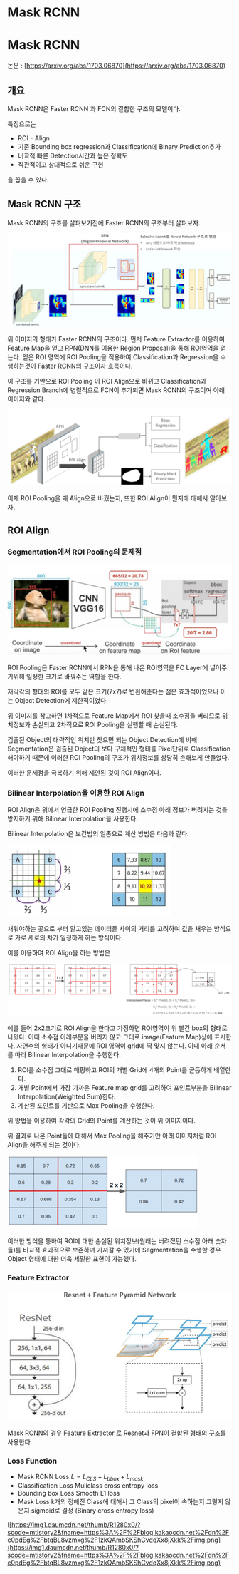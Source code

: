 # Mask RCNN

# Mask RCNN

논문 : [https://arxiv.org/abs/1703.06870](https://arxiv.org/abs/1703.06870)

## 개요

Mask RCNN은 Faster RCNN 과 FCN의 결합한 구조의 모델이다.

특징으로는

- ROI - Align
- 기존 Bounding box regression과 Classification에 Binary Prediction추가
- 비교적 빠른 Detection시간과 높은 정확도
- 직관적이고 상대적으로 쉬운 구현

을 꼽을 수 있다.

## Mask RCNN 구조

Mask RCNN의 구조를 살펴보기전에 Faster RCNN의 구조부터 살펴보자.

![Screenshot from 2022-06-10 22-42-29.png](Mask%20RCNN%2037a3bf8fe93b4187838c871335e859a3/Screenshot_from_2022-06-10_22-42-29.png)

위 이미지의 형태가 Faster RCNN의 구조이다.
먼저 Feature Extractor를 이용하여 Feature Map을 얻고 RPN(DNN를 이용한 Region Proposal)을 통해 ROI영역을 얻는다.
얻은 ROI 영역에 ROI Pooling을 적용하여 Classification과 Regression을 수행하는것이 Faster RCNN의 구조이자 흐름이다.

이 구조를 기반으로 ROI Pooling 이 ROI Align으로 바뀌고 Classification과 Regression Branch에 병렬적으로 FCN이 추가되면 Mask RCNN의 구조이며 아래 이미지와 같다.

![Screenshot from 2022-06-10 22-45-51.png](Mask%20RCNN%2037a3bf8fe93b4187838c871335e859a3/Screenshot_from_2022-06-10_22-45-51.png)

이제 ROI Pooling을 왜 Align으로 바꿨는지, 또한 ROI Align이 뭔지에 대해서 알아보자.

## ROI Align

### Segmentation에서 ROI Pooling의 문제점

![Screenshot from 2022-06-10 22-47-53.png](Mask%20RCNN%2037a3bf8fe93b4187838c871335e859a3/Screenshot_from_2022-06-10_22-47-53.png)

ROI Pooling은 Faster RCNN에서 RPN을 통해 나온 ROI영역을 FC Layer에 넣어주기위해 일정한 크기로 바꿔주는 역할을 한다.

재각각의 형태의 ROI를 모두 같은 크기(7x7)로 변환해준다는 점은 효과적이었으나 이는 Object Detection에 제한적이었다.

위 이미지를 참고하면 1차적으로 Feature Map에서 ROI 찾을때 소수점을 버리므로 위치정보가 손실되고 2차적으로 ROI Pooling을 실행할 때 손실된다.

검출된 Object의 대략적인 위치만 찾으면 되는 Object Detection에 비해 Segmentation은 검출된 Object의 보다 구체적인 형태를 Pixel단위로 Classification해야하기 때문에 이러한 ROI Pooling의 구조가 위치정보를 상당히 손해보게 만들었다.

이러한 문제점을 극복하기 위해 제안된 것이 ROI Align이다.

### Bilinear Interpolation을 이용한 ROI Align

ROI Align은 위에서 언급한 ROI Pooling 진행시에 소수점 아래 정보가 버려지는 것을 방지하기 위해 Bilinear Interpolation을 사용한다.

Bilinear Interpolation은 보간법의 일종으로 계산 방법은 다음과 같다.

![Screenshot from 2022-06-10 23-12-27.png](Mask%20RCNN%2037a3bf8fe93b4187838c871335e859a3/Screenshot_from_2022-06-10_23-12-27.png)

채워야하는 곳으로 부터 알고있는 데이터들 사이의 거리를 고려하여 값을 채우는 방식으로 가로 세로의 차가 일정하게 하는 방식이다.

이를 이용하여 ROI Align을 하는 방법은

![Screenshot from 2022-06-10 23-47-00.png](Mask%20RCNN%2037a3bf8fe93b4187838c871335e859a3/Screenshot_from_2022-06-10_23-47-00.png)

예를 들어 2x2크기로 ROI Align을 한다고 가정하면
ROI영역이 위 빨간 box의 형태로 나왔다. 이때 소수점 아래부분을 버리지 않고 그대로 image(Feature Map)상에 표시한다. 자연수의 형태가 아니기때문에 ROI 영역이 grid에 딱 맞지 않는다.
이때 아래 순서를 따라 Bilinear Interpolation을 수행한다.

1. ROI를 소수점 그대로 매핑하고 ROI의 개별 Grid에 4개의 Point를 균등하게 배열한다.
2. 개별 Point에서 가장 가까운 Feature map grid를 고려하여 포인트부분을 Bilinear Interpolation(Weighted Sum)한다.
3. 계산된 포인트를 기반으로 Max Pooling을 수행한다.

위 방법을 이용하여 각각의 Grid의 Point를 계산하는 것이 위 이미지이다.

위 결과로 나온 Point들에 대해서 Max Pooling을 해주기만 아래 이미지처럼 ROI Align을 해주게 되는 것이다.

![Screenshot from 2022-06-10 23-52-33.png](Mask%20RCNN%2037a3bf8fe93b4187838c871335e859a3/Screenshot_from_2022-06-10_23-52-33.png)

이러한 방식을 통하여 ROI에 대한 손실된 위치정보(원래는 버려졌던 소수점 아래 숫자들)를 비교적 효과적으로 보존하며 가져갈 수 있기에 Segmentation을 수행할 경우 Object 형태에 대한 더욱 세밀한 표현이 가능했다.

### Feature Extractor

![Screenshot from 2022-06-10 23-57-47.png](Mask%20RCNN%2037a3bf8fe93b4187838c871335e859a3/Screenshot_from_2022-06-10_23-57-47.png)

Mask RCNN의 경우 Feature Extractor 로 Resnet과 FPN이 결합된 형태의 구조를 사용한다.

### Loss Function

- Mask RCNN Loss
  $L = L_{CLS} + L_{bbox} + L_{mask}$
- Classification Loss
  Muliclass cross entropy loss
- Bounding box Loss
  Smooth L1 loss
- Mask Loss
  k개의 정해진 Class에 대해서 그 Class의 pixel이 속하는지 그렇지 않은지 sigmoid로 결정
  (Binary cross entropy loss)

![https://img1.daumcdn.net/thumb/R1280x0/?scode=mtistory2&fname=https%3A%2F%2Fblog.kakaocdn.net%2Fdn%2Fc0pdEg%2FbtqBL8vzmxg%2F1zkQAmbSKShCvdqXx8jXkk%2Fimg.png](https://img1.daumcdn.net/thumb/R1280x0/?scode=mtistory2&fname=https%3A%2F%2Fblog.kakaocdn.net%2Fdn%2Fc0pdEg%2FbtqBL8vzmxg%2F1zkQAmbSKShCvdqXx8jXkk%2Fimg.png)

